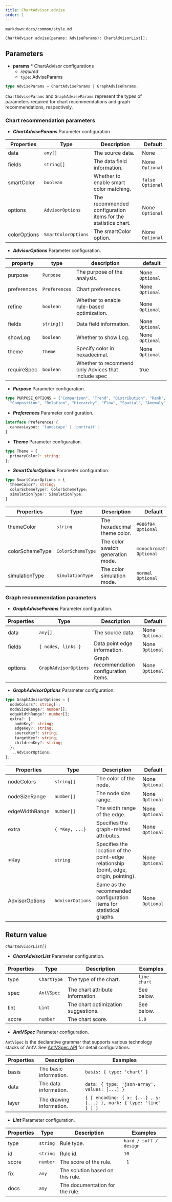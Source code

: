 ```yaml
---
title: ChartAdvisor.advise
order: 1
---
```


`markdown:docs/common/style.md`



```sign
ChartAdvisor.advise(params: AdviseParams): ChartAdvisorList[];
```

## Parameters

* **params** * ChartAdvisor configurations
  * _required_
  * `type`: AdviseParams

```ts
type AdviseParams = ChartAdviseParams | GraphAdviseParams;
```

`ChartAdviseParams` and `GraphAdviseParams` represent the types of parameters required for chart recommendations and graph recommendations, respectively.

### Chart recommendation parameters

* _**ChartAdviseParams**_ Parameter configuration.

| Properties   | Type                | Description                                                   | Default            |
| ------------ | ------------------- | ------------------------------------------------------------- | ------------------ |
| data         | `any[]`             | The source data.                                              | None               |
| fields       | `string[]`          | The data field information.                                   | None `Optional`    |
| smartColor   | `boolean`           | Whether to enable smart color matching.                       | `false` `Optional` |
| options      | `AdvisorOptions`    | The recommended configuration items for the statistics chart. | None `Optional`    |
| colorOptions | `SmartColorOptions` | The smartColor option.                                        | None `Optional`    |

* _**AdvisorOptions**_ Parameter configuration.

| property    | type          | description                                         | default         |
| ----------- | ------------- | --------------------------------------------------- | --------------- |
| purpose     | `Purpose`     | The purpose of the analysis.                        | None `Optional` |
| preferences | `Preferences` | Chart preferences.                                  | None `Optional` |
| refine      | `boolean`     | Whether to enable rule-based optimization.          | None `Optional` |
| fields      | `string[]`    | Data field information.                             | None `Optional` |
| showLog     | `boolean`     | Whether to show Log.                                | None `Optional` |
| theme       | `Theme`       | Specify color in hexadecimal.                       | None `Optional` |
| requireSpec | `boolean`     | Whether to recommend only Advices that include spec | true            |

* _**Purpose**_ Parameter configuration.

```ts
type PURPOSE_OPTIONS = ["Comparison", "Trend", "Distribution", "Rank", "Proportion", 
  "Composition", "Relation", "Hierarchy", "Flow", "Spatial", "Anomaly", "Value"];
```

* _**Preferences**_ Parameter configuration.

```ts
interface Preferences {
  canvasLayout: 'landscape' | 'portrait';
}
```

* _**Theme**_ Parameter configuration.

```ts
type Theme = {
  primaryColor?: string;
};
```

* _**SmartColorOptions**_ Parameter configuration.

```ts
type SmartColorOptions = {
  themeColor?: string;
  colorSchemeType?: ColorSchemeType;
  simulationType?: SimulationType;
}
```

| Properties      | Type              | Description                       | Default                    |
| --------------- | ----------------- | --------------------------------- | -------------------------- |
| themeColor      | `string`          | The hexadecimal theme color.      | `#006f94` `Optional`       |
| colorSchemeType | `ColorSchemeType` | The color swatch generation mode. | `monochromatic` `Optional` |
| simulationType  | `SimulationType`  | The color simulation mode.        | `normal` `Optional`        |

### Graph recommendation parameters

* _**GraphAdviseParams**_ Parameter configuration.

| Properties | Type                  | Description                               | Default         |
| ---------- | --------------------- | ----------------------------------------- | --------------- |
| data       | `any[]`               | The source data.                          | None `Optional` |
| fields     | `{ nodes, links }`    | Data point edge information.              | None `Optional` |
| options    | `GraphAdvisorOptions` | Graph recommendation configuration items. | None `Optional` |

* _**GraphAdvisorOptions**_ Parameter configuration.

```ts
type GraphAdvisorOptions = {
  nodeColors?: string[];
  nodeSizeRange?: number[];
  edgeWidthRange?: number[];
  extra?: {
    nodeKey?: string;
    edgeKey?: string;
    sourceKey?: string;
    targetKey?: string;
    childrenKey?: string;
  };
  ...AdvisorOptions;
};
```

| Properties     | Type             | Description                                                                            | Default         |
| -------------- | ---------------- | -------------------------------------------------------------------------------------- | --------------- |
| nodeColors     | `string[]`       | The color of the node.                                                                 | None `Optional` |
| nodeSizeRange  | `number[]`       | The node size range.                                                                   | None `Optional` |
| edgeWidthRange | `number[]`       | The width range of the edge.                                                           | None `Optional` |
| extra          | `{ *Key, ...}`   | Specifies the graph-related attributes.                                                | None `Optional` |
| *Key           | `string`         | Specifies the location of the point-edge relationship (point, edge, origin, pointing). | None `Optional` |
| AdvisorOptions | `AdvisorOptions` | Same as the recommended configuration items for statistical graphs.                    | None `Optional` |



## Return value

_`ChartAdvisorList[]`_

* _**ChartAdvisorList**_ Parameter configuration.

| Properties | Type        | Description                         | Examples     |
| ---------- | ----------- | ----------------------------------- | ------------ |
| type       | `ChartType` | The type of the chart.              | `line-chart` |
| spec       | `AntVSpec`  | The chart attribute information.    | See below.   |
| lint       | `Lint`      | The chart optimization suggestions. | See below.   |
| score      | `number`    | The chart score.                    | `1.0`        |

* _**AntVSpec**_ Parameter configuration.

`AntVSpec` is the declarative grammar that supports various technology stacks of AntV. 
See [AntVSpec API](https://github.com/antvis/antv-spec/blob/master/API.md) for detail configurations.

| Properties | Description              | Examples                                                           |
| ---------- | ------------------------ | ------------------------------------------------------------------ |
| basis      | The basic information.   | `basis: { type: 'chart' }`                                         |
| data       | The data information.    | `data: { type: 'json-array', values: [...] }`                      |
| layer      | The drawing information. | `{ [ encoding: { x: {...} , y:{...} }, mark: { type: 'line' } ] }` |


* _**Lint**_ Parameter configuration.


| Properties | Type     | Description                      | Examples               |
| ---------- | -------- | -------------------------------- | ---------------------- |
| type       | `string` | Rule type.                       | `hard / soft / design` |
| id         | `string` | Rule id.                         | `10`                   |
| score      | `number` | The score of the rule.           | ` 1`                   |
| fix        | `any`    | The solution based on this rule. |                        |
| docs       | `any`    | The documentation for the rule.  |                        |




